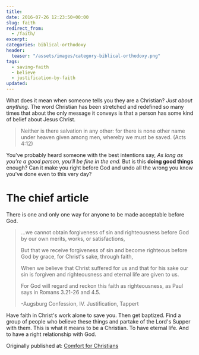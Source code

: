 ```yaml
---
title: 
date: 2016-07-26 12:23:50+00:00
slug: faith
redirect_from:
  - /faith/
excerpt: 
categories: biblical-orthodoxy
header:
  teaser: "/assets/images/category-biblical-orthodoxy.png"
tags: 
  - saving-faith
  - believe
  - justification-by-faith
updated: 
---
```

What does it mean when someone tells you they are a Christian?  _Just about anything_.  The word Christian has been stretched and redefined so many times that about the only message it conveys is that a person has some kind of belief about Jesus Christ.

<blockquote>Neither is there salvation in any other: for there is none other name under heaven given among men, whereby we must be saved. (Acts 4:12)</blockquote>

You've probably heard someone with the best intentions say, *As long as you're a good person, you'll be fine in the end.* But is this **doing good things** enough?  Can it make you right before God and undo all the wrong you know you've done even to this very day?

# The chief article

There is one and only one way for anyone to be made acceptable before God.

<blockquote>...we cannot obtain forgiveness of sin and righteousness before God by our own merits, works, or satisfactions, 

But that we receive forgiveness of sin and become righteous before God by grace, for Christ's sake, through faith,

When we believe that Christ suffered for us and that for his sake our sin is forgiven and righteousness and eternal life are given to us.

For God will regard and reckon this faith as righteousness, as Paul says in Romans 3.21-26 and 4.5. 

-Augsburg Confession, IV. Justification, Tappert</blockquote>


Have faith in Christ's work alone to save you. Then get baptized.  Find a group of people who believe these things and partake of the Lord's Supper with them.  This is what it means to be a Christian.  To have eternal life.  And to have a right relationship with God.

<div>Originally published at: <a href='http://www.alecsatin.com/'>Comfort for Christians</a></div>
